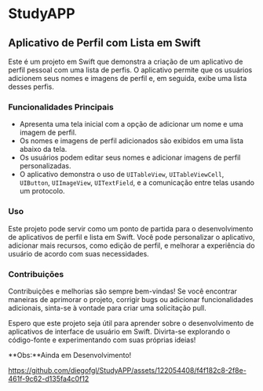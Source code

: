 # StudyAPP

## Aplicativo de Perfil com Lista em Swift

Este é um projeto em Swift que demonstra a criação de um aplicativo de perfil pessoal com uma lista de perfis. O aplicativo permite que os usuários adicionem seus nomes e imagens de perfil e, em seguida, exibe uma lista desses perfis.

### Funcionalidades Principais

- Apresenta uma tela inicial com a opção de adicionar um nome e uma imagem de perfil.
- Os nomes e imagens de perfil adicionados são exibidos em uma lista abaixo da tela.
- Os usuários podem editar seus nomes e adicionar imagens de perfil personalizadas.
- O aplicativo demonstra o uso de `UITableView`, `UITableViewCell`, `UIButton`, `UIImageView`, `UITextField`, e a comunicação entre telas usando um protocolo.

### Uso

Este projeto pode servir como um ponto de partida para o desenvolvimento de aplicativos de perfil e lista em Swift. Você pode personalizar o aplicativo, adicionar mais recursos, como edição de perfil, e melhorar a experiência do usuário de acordo com suas necessidades.

### Contribuições

Contribuições e melhorias são sempre bem-vindas! Se você encontrar maneiras de aprimorar o projeto, corrigir bugs ou adicionar funcionalidades adicionais, sinta-se à vontade para criar uma solicitação pull.

Espero que este projeto seja útil para aprender sobre o desenvolvimento de aplicativos de interface de usuário em Swift. Divirta-se explorando o código-fonte e experimentando com suas próprias ideias!

**Obs:**Ainda em Desenvolvimento!


https://github.com/diegofgl/StudyAPP/assets/122054408/f4f182c8-2f8e-461f-9c62-d135fa4c0f12


